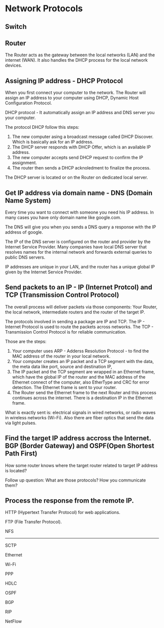 # Network Protocols

## Switch

## Router
The Router acts as the gateway between the local networks (LAN) and the internet (WAN).
It also handles the DHCP process for the local network devices.

## Assigning IP address - DHCP Protocol
When you first connect your computer to the network. The Router will assign an  IP address to your computer using DHCP, Dynamic Host Configuration Protocol.

DHCP protocol - It automatically assign an IP address and DNS server you your computer.

The protocol DHCP follow this steps:
1) The new computer asing a broadcast message called DHCP Discover. Which is basically ask for an IP address.
2) The DHCP server responds with DHCP Offer, which is an available IP address.
3) The new computer accepts send DHCP request to confirm the IP assignment.
4) The router then sends a DHCP acknoledment to finalize the process.

The DHCP server is located or on the Router on dedicated local server.

## Get IP address via domain name - DNS (Domain Name System)
Every time you want to connect with someone you need his IP address.
In many cases you have only domain name like google.com.

The DNS will give you when you sends a DNS query a response with the IP address of google.

The IP of the DNS server is configured on the router and provider by the Internet Service Provider.
Many companies have local DNS server that resolves names for the internal network and forwards external queries to public DNS servers.

IP addresses are unique in your LAN, and the router has a unique global IP given by the Internet Service Provider.

## Send packets to an IP - IP (Internet Protcol) and TCP (Transmission Control Protocol)
The overall process will deliver packets via those components:
Your Router, the local network, intermediate routers and the router of the target IP.

The protocols involved in sending a package are IP and TCP.
The IP - Internet Protocol is used to route the packets across networks.
The TCP - Transmission Control Protocol is for reliable communication.

Those are the steps:
1) Your computer uses ARP - Adderss Resolution Protocol - to find the MAC address of the router in your local network.
2) Your computer creates an IP packet and a TCP segment with the data, the meta data like port, source and destination IP,
3) The IP packet and the TCP segment are wrapped in an Ethernet frame, which have the global IP of the router and the MAC address of the Ethernet connect of the computer, also EtherType and CRC for error detection. The Ethernet frame is sent to your router.
4) The Router send the Ethernet frame to the next Router and this process continues across the internet. There is a destination IP in the Ethernet frame.

What is exactly sent is: electrical signals in wired networks, or radio waves in wireless networks (Wi-Fi). Also there are fiber optics that send the data via light pulses.

## Find the target IP address accross the Internet. BGP (Border Gateway) and OSPF(Open Shortest Path First)
How some router knows where the target router related to target IP address is located?

Follow up question: What are those protocols? How you communicate them?

## Process the response from the remote IP.
HTTP (Hypertext Transfer Protocol) for web applications.

FTP (File Transfer Protocol).


NFS


------------------

SCTP

Ethernet

Wi-Fi

PPP

HDLC

OSPF

BGP

RIP

NetFlow
